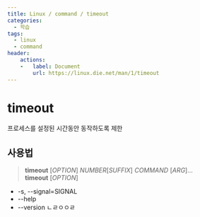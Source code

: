 ```yaml
---
title: Linux / command / timeout
categories: 
  - 학습
tags: 
  - linux
  - command
header:  
    actions:
    -   label: Document
        url: https://linux.die.net/man/1/timeout
---
```

# timeout
프로세스를 설정된 시간동안 동작하도록 제한

## 사용법
> **timeout** [_OPTION_] _NUMBER_[_SUFFIX_] _COMMAND_ [_ARG_]...  
> **timeout** [_OPTION_]

- -s, --signal=SIGNAL
- --help
- --version  ㄴㄹㅇㅇㄹ
<!--stackedit_data:
eyJoaXN0b3J5IjpbMTY5NTYzMDE1Nl19
-->